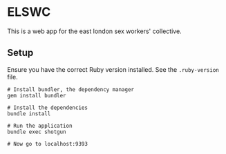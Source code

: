 ELSWC
=====

This is a web app for the east london sex workers' collective.

## Setup

Ensure you have the correct Ruby version installed. See the `.ruby-version` file.

```shell
# Install bundler, the dependency manager
gem install bundler

# Install the dependencies
bundle install

# Run the application
bundle exec shotgun

# Now go to localhost:9393
```
